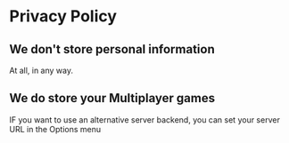 # Privacy Policy

## We don't store personal information

At all, in any way.

## We do store your Multiplayer games

IF you want to use an alternative server backend, you can set your server URL in the Options menu
